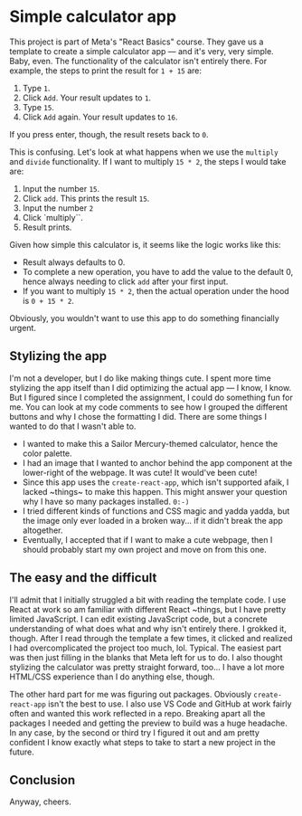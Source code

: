 
# Simple calculator app 

This project is part of Meta's "React Basics" course. They gave us a template to create a simple calculator app — and it's very, very simple. Baby, even. The functionality of the calculator isn't entirely there. For example, the steps to print the result for `1 + 15` are: 

1. Type `1`.
2. Click `Add`. Your result updates to `1`.
3. Type `15`.
4. Click `Add` again. Your result updates to `16`. 

If you press enter, though, the result resets back to `0`.

This is confusing. Let's look at what happens when we use the `multiply` and `divide` functionality. If I want to multiply `15 * 2`, the steps I would take are: 

1. Input the number `15`.
2. Click `add`. This prints the result `15`. 
3. Input the number `2`
4. Click `multiply``.
5. Result prints. 

Given how simple this calculator is, it seems like the logic works like this:

* Result always defaults to 0. 
* To complete a new operation, you have to add the value to the default 0, hence always needing to click `add` after your first input. 
* If you want to multiply `15 * 2`, then the actual operation under the hood is `0 + 15 * 2`.

Obviously, you wouldn't want to use this app to do something financially urgent.

## Stylizing the app

I'm not a developer, but I do like making things cute. I spent more time stylizing the app itself than I did optimizing the actual app —  I know, I know. But I figured since I completed the assignment, I could do something fun for me. You can look at my code comments to see how I grouped the different buttons and why I chose the formatting I did. There are some things I wanted to do that I wasn't able to.

* I wanted to make this a Sailor Mercury-themed calculator, hence the color palette.
* I had an image that I wanted to anchor behind the app component at the lower-right of the webpage. It was cute! It would've been cute! 
* Since this app uses the `create-react-app`, which isn't supported afaik, I lacked ~things~ to make this happen. This might answer your question why I have so many packages installed. `0:-)`
* I tried different kinds of functions and CSS magic and yadda yadda, but the image only ever loaded in a broken way... if it didn't break the app altogether.
* Eventually, I accepted that if I want to make a cute webpage, then I should probably start my own project and move on from this one. 

## The easy and the difficult

I'll admit that I initially struggled a bit with reading the template code. I use React at work so am familiar with different React ~things, but I have pretty limited JavaScript. I can edit existing JavaScript code, but a concrete understanding of what does what and why isn't entirely there. I grokked it, though. After I read through the template a few times, it clicked and realized I had overcomplicated the project too much, lol. Typical. The easiest part was then just filling in the blanks that Meta left for us to do. I also thought stylizing the calculator was pretty straight forward, too... I have a lot more HTML/CSS experience than I do anything else, though.

The other hard part for me was figuring out packages. Obviously `create-react-app` isn't the best to use. I also use VS Code and GitHub at work fairly often and wanted this work reflected in a repo. Breaking apart all the packages I needed and getting the preview to build was a huge headache. In any case, by the second or third try I figured it out and am pretty confident I know exactly what steps to take to start a new project in the future. 

## Conclusion

Anyway, cheers.